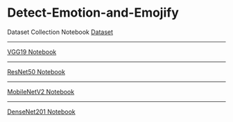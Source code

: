 # Detect-Emotion-and-Emojify
Dataset Collection Notebook [Dataset](https://www.kaggle.com/code/o1anuraganand/collectferdatasetaugmented)<hr>
[VGG19 Notebook](https://www.kaggle.com/code/o1anuraganand/vgg19-model-augmented)<hr>
[ResNet50 Notebook](https://www.kaggle.com/code/o1anuraganand/resnet-model-augmented)<hr>
[MobileNetV2 Notebook](https://www.kaggle.com/code/o1anuraganand/mobilenetv2-augmented)<hr>
[DenseNet201 Notebook](https://www.kaggle.com/code/o1anuraganand/densenet-model-augmented)
